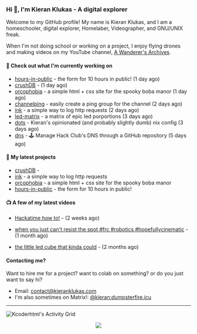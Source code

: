 ### Hi 👋, I'm Kieran Klukas - A digital explorer

Welcome to my GitHub profile! My name is Kieran Klukas, and I am a homeschooler, digital explorer, Homelaber, Videographer, and GNU/UNIX freak.

When I'm not doing school or working on a project, I enjoy flying drones and making videos on my YouTube channel, [A Wanderer's Archives](https://youtube.com/@wanderer.archives).

#### 👷 Check out what I'm currently working on

- [hours-in-public](https://github.com/kcoderhtml/hours-in-public) - the form for 10 hours in public! (1 day ago)
- [crushDB](https://github.com/kcoderhtml/crushDB) -  (1 day ago)
- [orcophobia](https://github.com/kcoderhtml/orcophobia) - a simple html + css site for the spooky boba manor (1 day ago)
- [channelping](https://github.com/kcoderhtml/channelping) - easily create a ping group for the channel (2 days ago)
- [ink](https://github.com/kcoderhtml/ink) - a simple way to log http requests (2 days ago)
- [led-matrix](https://github.com/kcoderhtml/led-matrix) - a matrix of epic led porportions (3 days ago)
- [dots](https://github.com/kcoderhtml/dots) - Kieran's opinionated (and probably slightly dumb) nix config (3 days ago)
- [dns](https://github.com/hackclub/dns) - 🕹 Manage Hack Club's DNS through a GitHub repository (5 days ago)

#### 🌱 My latest projects

- [crushDB](https://github.com/kcoderhtml/crushDB) - 
- [ink](https://github.com/kcoderhtml/ink) - a simple way to log http requests
- [orcophobia](https://github.com/kcoderhtml/orcophobia) - a simple html + css site for the spooky boba manor
- [hours-in-public](https://github.com/kcoderhtml/hours-in-public) - the form for 10 hours in public!

#### 📺 A few of my latest videos

- [Hackatime how to!](https://www.youtube.com/watch?v=eKoD9yyr1To) - (2 weeks ago)

- [when you just can't resist the spot #frc #robotics #hopefullycinematic](https://www.youtube.com/watch?v=Y7SZ_TDleGM) - (1 month ago)

- [the little led cube that kinda could](https://www.youtube.com/watch?v=um7v7Y04vGw) - (2 months ago)



#### Contacting me?

Want to hire me for a project? want to colab on something? or do you just want to say hi?

- Email: [contact@kieranklukas.com](mailto:contact@kieranklukas.com)
- I'm also sometimes on Matrix!: [@kieran:dumpsterfire.icu](https://matrix.to/#/@kieran.matrix.dumpsterfire.icu)

---

![Kcoderhtml's Activity Grid](https://raw.githubusercontent.com/kcoderhtml/kcoderhtml/output/github-contribution-grid-snake.svg)
<p align="center">
  <img src="https://github-readme-stats.vercel.app/api/wakatime?username=krn&api_domain=waka.hackclub.com&bg_color=1A202C&title_color=2F855A&icon_color=2F855A&text_color=ffffff&custom_title=Hackatime%20Weekly%20Stats&layout=compact">
</p>

